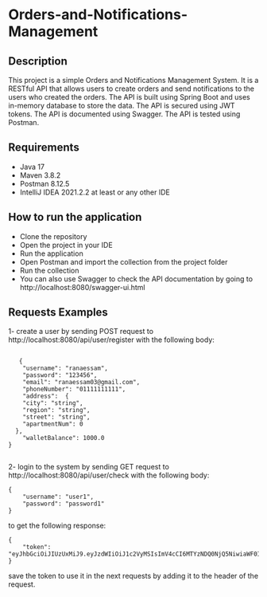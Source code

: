 # Orders-and-Notifications-Management

## Description
This project is a simple Orders and Notifications Management System. It is a RESTful API that allows users to create orders and send notifications to the users who created the orders. The API is built using Spring Boot and uses in-memory  database to store the data. The API is secured using  JWT tokens. The API is documented using Swagger. The API is tested using Postman.

## Requirements
* Java 17
* Maven 3.8.2
* Postman 8.12.5
* IntelliJ IDEA 2021.2.2 at least or any other IDE

## How to run the application
* Clone the repository
* Open the project in your IDE
* Run the application
* Open Postman and import the collection from the project folder
* Run the collection
* You can also use Swagger to check the API documentation by going to http://localhost:8080/swagger-ui.html 


## Requests Examples
1- create a user by sending POST request to http://localhost:8080/api/user/register with the following body:
```

   {
    "username": "ranaessam",
    "password": "123456",
    "email": "ranaessam03@gmail.com",
    "phoneNumber": "01111111111",
    "address":  {
    "city": "string",
    "region": "string",
    "street": "string",
    "apartmentNum": 0
  },
    "walletBalance": 1000.0
}


```

2- login to the system by sending GET request to http://localhost:8080/api/user/check with the following body:
```
{
    "username": "user1",
    "password": "password1"
}
```
to get the following response:
```
{
    "token": "eyJhbGciOiJIUzUxMiJ9.eyJzdWIiOiJ1c2VyMSIsImV4cCI6MTYzNDQ0NjQ5NiwiaWF0IjoxN"
}
```
save the token to use it in the next requests by adding it to the header of the request.







